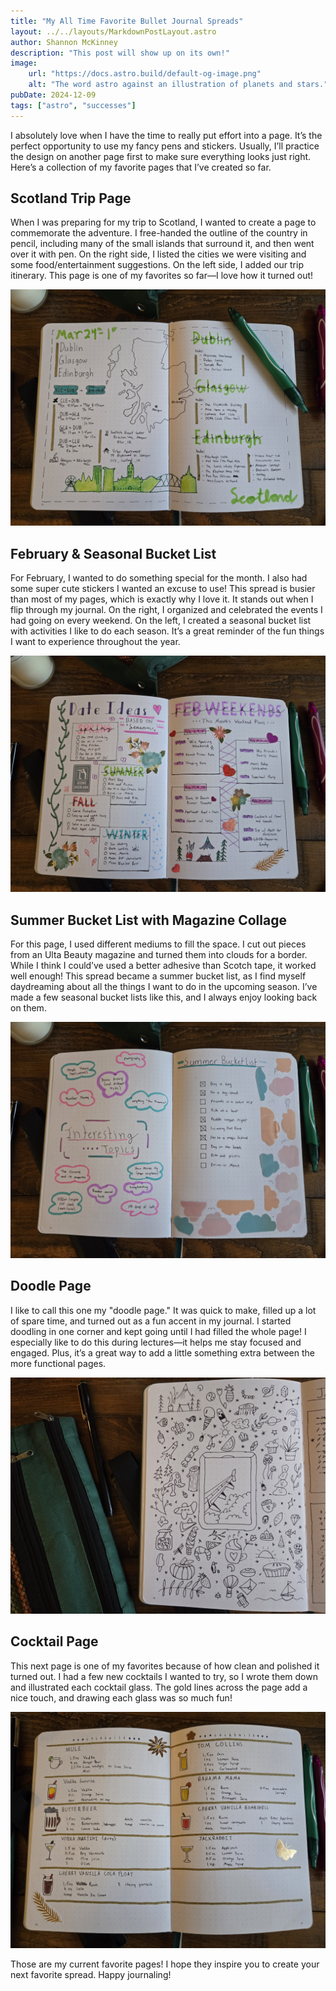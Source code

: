 ```yaml
---
title: "My All Time Favorite Bullet Journal Spreads"
layout: ../../layouts/MarkdownPostLayout.astro
author: Shannon McKinney
description: "This post will show up on its own!"
image:
    url: "https://docs.astro.build/default-og-image.png"
    alt: "The word astro against an illustration of planets and stars."
pubDate: 2024-12-09
tags: ["astro", "successes"]
---
```



I absolutely love when I have the time to really put effort into a page. It’s the perfect opportunity to use my fancy pens and stickers. Usually, I’ll practice the design on another page first to make sure everything looks just right. Here’s a collection of my favorite pages that I’ve created so far.



## Scotland Trip Page
When I was preparing for my trip to Scotland, I wanted to create a page to commemorate the adventure. I free-handed the outline of the country in pencil, including many of the small islands that surround it, and then went over it with pen. On the right side, I listed the cities we were visiting and some food/entertainment suggestions. On the left side, I added our trip itinerary. This page is one of my favorites so far—I love how it turned out!

![Scotland page](./all_time_fav_spreads/scotland.jpg)

## February & Seasonal Bucket List
For February, I wanted to do something special for the month. I also had some super cute stickers I wanted an excuse to use! This spread is busier than most of my pages, which is exactly why I love it. It stands out when I flip through my journal. On the right, I organized and celebrated the events I had going on every weekend. On the left, I created a seasonal bucket list with activities I like to do each season. It’s a great reminder of the fun things I want to experience throughout the year.

![February page](./all_time_fav_spreads/feb_bucket.jpg)

## Summer Bucket List with Magazine Collage
For this page, I used different mediums to fill the space. I cut out pieces from an Ulta Beauty magazine and turned them into clouds for a border. While I think I could’ve used a better adhesive than Scotch tape, it worked well enough! This spread became a summer bucket list, as I find myself daydreaming about all the things I want to do in the upcoming season. I’ve made a few seasonal bucket lists like this, and I always enjoy looking back on them.

![Summer Bucket List page](./all_time_fav_spreads/summer_bucket.jpg)

## Doodle Page
I like to call this one my "doodle page." It was quick to make, filled up a lot of spare time, and turned out as a fun accent in my journal. I started doodling in one corner and kept going until I had filled the whole page! I especially like to do this during lectures—it helps me stay focused and engaged. Plus, it’s a great way to add a little something extra between the more functional pages.

![Doodle page](./all_time_fav_spreads/doodle.jpg)

## Cocktail Page
This next page is one of my favorites because of how clean and polished it turned out. I had a few new cocktails I wanted to try, so I wrote them down and illustrated each cocktail glass. The gold lines across the page add a nice touch, and drawing each glass was so much fun!

![Cocktail page](./all_time_fav_spreads/cocktail.jpg)

Those are my current favorite pages! I hope they inspire you to create your next favorite spread. Happy journaling!

